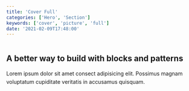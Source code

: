 ```yaml
---
title: 'Cover Full'
categories: ['Hero', 'Section']
keywords: ['cover', 'picture', 'full']
date: '2021-02-09T17:48:00'
---
```


<!-- wp:cover {"url":"https://images.unsplash.com/photo-1585424529208-7bc775e92a74?ixid=MXwxMjA3fDB8MHxwaG90by1wYWdlfHx8fGVufDB8fHw%3D&amp;ixlib=rb-1.2.1&amp;auto=format&amp;fit=crop&amp;w=1280&amp;q=80","dimRatio":40,"overlayColor":"black","minHeight":100,"minHeightUnit":"vh","contentPosition":"center center","align":"full"} -->
<div class="wp-block-cover alignfull has-background-dim-40 has-black-background-color has-background-dim" style="min-height:100vh"><img class="wp-block-cover__image-background" alt="" src="https://images.unsplash.com/photo-1585424529208-7bc775e92a74?ixid=MXwxMjA3fDB8MHxwaG90by1wYWdlfHx8fGVufDB8fHw%3D&amp;ixlib=rb-1.2.1&amp;auto=format&amp;fit=crop&amp;w=1280&amp;q=80" data-object-fit="cover"/>
<div class="wp-block-cover__inner-container">

<!-- wp:group -->
<div class="wp-block-group">
<div class="wp-block-group__inner-container">

<!-- wp:heading {"align":"center","textColor":"white"} -->
<h2 class="f2 f1-l mt0 lh-solid has-text-align-center has-white-color has-text-color"><strong>A better way to build with blocks and patterns</strong></h2>
<!-- /wp:heading -->

<!-- wp:paragraph {"align":"center",,"textColor":"white","fontSize":"large","style":{"typography":{"lineHeight":"1.6"}}} -->
<p class="has-large-font-size o-70 my0 has-text-align-center has-white-color has-text-color" style="line-height:1.6">Lorem ipsum dolor sit amet consect adipisicing elit. Possimus magnam voluptatum cupiditate veritatis in accusamus quisquam.</p>
<!-- /wp:paragraph -->

</div></div>
<!-- /wp:group -->

</div></div>
<!-- /wp:cover -->
